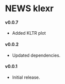 # NEWS klexr

#### v0.0.7

- Added KLTR plot

#### v0.0.2

- Updated dependencies.

#### v0.0.1

- Initial release.
